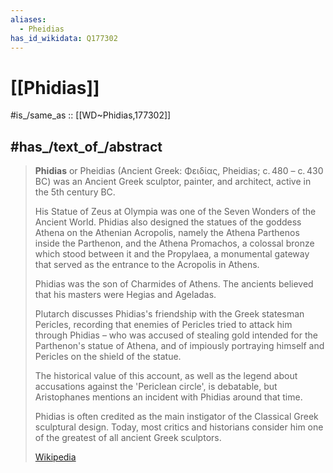 ```yaml
---
aliases:
  - Pheidias
has_id_wikidata: Q177302
---
```


# [[Phidias]] 

#is_/same_as :: [[WD~Phidias,177302]] 

## #has_/text_of_/abstract 

> **Phidias** or Pheidias (Ancient Greek: Φειδίας, Pheidias; c. 480 – c. 430 BC) 
> was an Ancient Greek sculptor, painter, and architect, active in the 5th century BC. 
> 
> His Statue of Zeus at Olympia was one of the Seven Wonders of the Ancient World. 
> Phidias also designed the statues of the goddess Athena on the Athenian Acropolis, 
> namely the Athena Parthenos inside the Parthenon, 
> and the Athena Promachos, a colossal bronze which stood between it and the Propylaea, 
> a monumental gateway that served as the entrance to the Acropolis in Athens. 
> 
> Phidias was the son of Charmides of Athens. 
> The ancients believed that his masters were Hegias and Ageladas.
>
> Plutarch discusses Phidias's friendship with the Greek statesman Pericles, 
> recording that enemies of Pericles tried to attack him through Phidias – 
> who was accused of stealing gold intended for the Parthenon's statue of Athena, 
> and of impiously portraying himself and Pericles on the shield of the statue. 
> 
> The historical value of this account, 
> as well as the legend about accusations against the 'Periclean circle', is debatable, 
> but Aristophanes mentions an incident with Phidias around that time.
>
> Phidias is often credited as the main instigator of the Classical Greek sculptural design. 
> Today, most critics and historians consider him one of the greatest of all ancient Greek sculptors.
>
> [Wikipedia](https://en.wikipedia.org/wiki/Phidias) 

